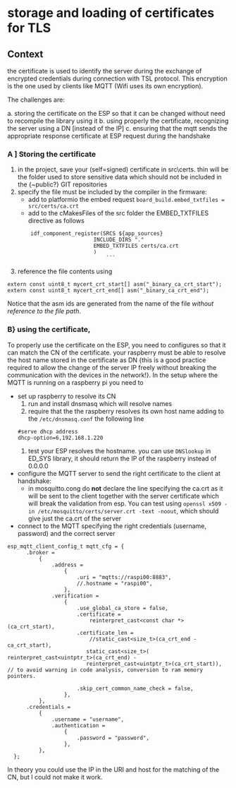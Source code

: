 # storage and loading of certificates for TLS


## Context
the certificate is used to identify the server during the exchange of encrypted credentials during connection with TSL protocol.
This encryption is the one used by clients like MQTT (Wifi uses its own encryption).

The challenges are:

a. storing the certificate on the ESP so that it can be changed without need to recompile the library using it
b. using properly the certificate, recognizing the server using a DN [instead of the IP]
c. ensuring that the mqtt sends the appropriate response certificate at ESP request during the handshake

### A ] Storing the certificate

1. in the project, save your (self=signed) certificate in src\certs. thin will be the folder used to store sensitive data which should not be included in the {~public?} GIT repositories
2. specify the file must be included by the compiler in the firmware:
   - add to platformio the embed request ``` board_build.embed_txtfiles = src/certs/ca.crt  ```
   - add to the cMakesFiles of the src folder the EMBED_TXTFILES directive as follows
    ```
        idf_component_register(SRCS ${app_sources}
                            INCLUDE_DIRS "."
                            EMBED_TXTFILES certs/ca.crt
                            )
                                ```
3.  reference the file contents using
```
extern const uint8_t mycert_crt_start[] asm("_binary_ca_crt_start");
extern const uint8_t mycert_crt_end[] asm("_binary_ca_crt_end");
```
Notice that the asm ids are generated from the name of the file *without reference to the file path*.

### B} using the certificate,
To properly use the certificate on the ESP, you need to configures so that it can match the CN of the certificate.
your raspberry must be able to resolve the host name stored in the certificate as DN {this is a good practice required to allow the change of the server IP freely without breaking the communication with the devices in the network!}. In the setup where the MQTT is running on a raspberry pi you need to
- set up raspberry to resolve its CN
  1. run and install dnsmasq which will resolve names
  2. require that the the raspberry resolves its own host name adding to the ```/etc/dnsmasq.conf``` the following line
  ```
  #serve dhcp address
  dhcp-option=6,192.168.1.220
  ```
  1. test your ESP resolves the hostname. you can use ```DNSlookup``` in ED_SYS library, it should return the IP of the raspberry instead of 0.0.0.0
- configure the MQTT server to send the right certificate to the client at handshake:
  - in mosquitto.cong do **not** declare the line specifying the ca.crt as it will be sent to the client together with the server certificate which will break the validation from esp.
You can test using ```openssl x509 -in /etc/mosquitto/certs/server.crt -text -noout```, which should give just the ca.crt of the server
- connect to the MQTT specifying the right credentials (username, password) and the correct server
```
esp_mqtt_client_config_t mqtt_cfg = {
      .broker =
          {
              .address =
                  {
                      .uri = "mqtts://raspi00:8883",
                      //.hostname = "raspi00",
                  },
              .verification =
                  {
                      .use_global_ca_store = false,
                      .certificate =
                          reinterpret_cast<const char *>(ca_crt_start),
                      .certificate_len =
                          //static_cast<size_t>(ca_crt_end - ca_crt_start),
                         static_cast<size_t>( reinterpret_cast<uintptr_t>(ca_crt_end) -
                         reinterpret_cast<uintptr_t>(ca_crt_start)), // to avoid warning in code analysis, conversion to ram memory pointers.

                      .skip_cert_common_name_check = false,
                  },
          },
      .credentials =
          {
              .username = "username",
              .authentication =
                  {
                      .password = "password",
                  },
          },
  };
```
In theory you could use the IP in the URI and host for the matching of the CN, but I could not make it work.
